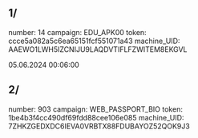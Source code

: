## 1/
number: 14
campaign: EDU_APK00
token: ccce5a082a5c6ea65151fcf551071a43
machine_UID: AAEWO1LWH5IZCNIJU9LAQDVTIFLFZWITEM8EKGVL

05.06.2024 00:06:00
## 2/
number: 903
campaign: WEB_PASSPORT_BIO
token: 1be4b3f4cc490df69fdd88cee106e085
machine_UID: 7ZHKZGEDXDC6IEVA0VRBTX88FDUBAYOZ52QOK9J3
